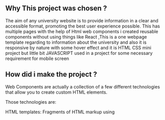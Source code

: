 

<h2>Why This project was chosen ?</h2>
The aim of any university website is to provide information in a clear and accessible format, promoting the best user experience possible. 
This has multiple pages with the help of Html web components i created reusable components without using things like React ,This is a one webpage template regarding to information about the university and also it is responsive by nature with some hover effect  and  it is  HTML CSS mini project but little bit JAVASCRIPT used in a project for some necessary requirement for mobile screen


<h2> How did i make the project ? </h2>
Web Components are actually a collection of a few different technologies that allow you to create custom HTML elements.

Those technologies are:

HTML templates: Fragments of HTML markup using <template> elements that won't be rendered until they're appended to the page with JavaScript.
Custom elements: Widely supported JavaScript APIs that let you create new DOM elements. Once you create and register a custom element using these APIs, you can use it similarly to a React component.
Shadow DOM: A smaller, encapsulated DOM that is isolated from the main DOM and rendered separately. Any styles and scripts you create for your custom components in the Shadow DOM will not affect other elements in the main DOM.


<h2>WHAT features, technical things had been implemented here?</h2>
basically in this project Html and css and JavaScript is used here <b>Web Component</b> that allow you to create custom HTML elements , Lifecycle Callbacks  <b>connectedCallback</b> to append component data to UI and use <b>Shadow Dom</b> with <b>Custom Elements.</b>

## Technologies Used

<table>
    <tr>
        <th>
            SI No.
            </th>
                <th>
            Technology Used
            </th>
    </tr>
    <tr>
        <td>
            1.
        </td>
        <td>
            HTML
        </td>
    </tr>
    <tr>
        <td>
            2.
        </td>
        <td>
            CSS
        </td>
    </tr>
    <tr>
        <td>
            3.
        </td>
        <td>
            JavaScript
        </td>
    </tr>
    <tr>
        <td>
            3.
        </td>
        <td>
            Web Components 
        </td>
    </tr>
    
 </table>
 
 #### Visit Site 
 <a href="https://vocal-travesseiro-7b3b06.netlify.app">Click to Visit</a>
